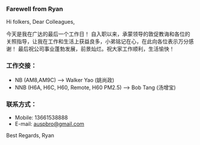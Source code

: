 
### Farewell from Ryan

Hi folkers,
Dear Colleagues,

今天是我在广达的最后一个工作日！
自入职以来，承蒙领导的敦促教诲和各位的关照指导，让我在工作和生活上获益良多，小弟铭记在心，在此向各位表示万分感谢！
最后祝公司事业蓬勃发展，前景灿烂。祝大家工作顺利，生活愉快！



### 工作交接：
* NB (AM8,AM9C) --> Walker Yao (姚尚政)
* NNB (H6A, H6C, H60, Remote, H60 PM2.5) --> Bob Tang (汤增宝)


### 联系方式：
* Mobile: 13661538888
* E-mail: <auspbro@gmail.com>


Best Regards,
Ryan
